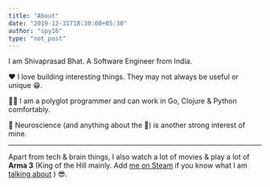 ```yaml
---
title: "About"
date: "2019-12-31T18:30:00+05:30"
author: "spy16"
type: "not_post"
---
```


I am Shivaprasad Bhat. A Software Engineer from India.

♥️  I love building interesting things. They may not always be useful or unique 😁.

👨‍💻 I am a polyglot programmer and can work in Go, Clojure & Python comfortably.

🤯 Neuroscience (and anything about the 🧠) is another strong interest of mine.

---

Apart from tech & brain things, I also watch a lot of movies & play a lot of **Arma 3** (King of the Hill mainly. Add [me on Steam](https://steamcommunity.com/id/phantom-actual/) if you know what I am [talking about](https://www.youtube.com/watch?v=kwxFrvE0bI4) ) 😎.


